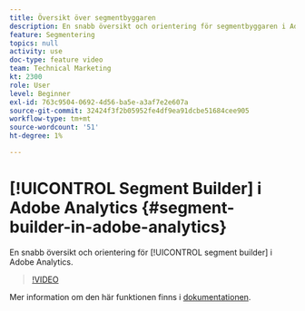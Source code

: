 ```yaml
---
title: Översikt över segmentbyggaren
description: En snabb översikt och orientering för segmentbyggaren i Adobe Analytics.
feature: Segmentering
topics: null
activity: use
doc-type: feature video
team: Technical Marketing
kt: 2300
role: User
level: Beginner
exl-id: 763c9504-0692-4d56-ba5e-a3af7e2e607a
source-git-commit: 32424f3f2b05952fe4df9ea91dcbe51684cee905
workflow-type: tm+mt
source-wordcount: '51'
ht-degree: 1%

---
```


# [!UICONTROL Segment Builder] i Adobe Analytics {#segment-builder-in-adobe-analytics}

En snabb översikt och orientering för [!UICONTROL segment builder] i Adobe Analytics.

>[!VIDEO](https://video.tv.adobe.com/v/25404/?quality=12)

Mer information om den här funktionen finns i [dokumentationen](https://marketing.adobe.com/resources/help/en_US/analytics/segment/index.html?f=seg_build_ui).
